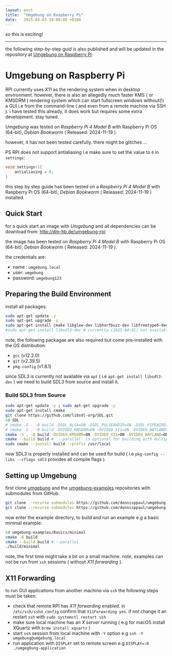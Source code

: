 ```yaml
---
layout: post
title:  "Umgebung on Raspberry Pi"
date:   2025-04-03 10:00:00 +0100
---
```


so this is exciting! 

---

the following step-by-step guid is also published and will be updated in the repository at [Umgebung on Raspberry Pi](https://github.com/dennisppaul/umgebung/blob/main/documentation/Umgebung-on-RPI.md):

# Umgebung on Raspberry Pi

RPI currently uses X11 as the rendering system when in desktop environment. however, there is also an allegedly much faster KMS ( or KMSDRM ) rendering system which can start fullscreen windows without(!) a GUI i.e from the command-line ( and even from a remote machine via SSH ). i have tested this already, it does work but requires some extra development. stay tuned.

*Umgebung* was tested on *Raspberry Pi 4 Model B* with Raspberry Pi OS (64-bit), *Debian Bookworm* ( Released: 2024-11-19 ).

however, it has not been tested carefully. there might be glitches …

PS RPI does not support antialiasing i.e make sure to set the value to `0` in `settings`:

```cpp
void settings(){
    antialiasing = 0;
}
```

this step by step guide has been tested on a *Raspberry Pi 4 Model B* with Raspberry Pi OS (64-bit), *Debian Bookworm* ( Released: 2024-11-19 ) installed.

## Quick Start

for a quick start an image with *Umgebung* and all dependencies can be download from: http://dm-hb.de/umgebung-rpi

the image has been tested on *Raspberry Pi 4 Model B* with Raspberry Pi OS (64-bit), *Debian Bookworm* ( Released: 2024-11-19 ).

the credentials are:

- name : `umgebung.local` 
- user: `umgebung` 
- password: `umgebung123`

## Preparing the Build Environment

install all packages:

```sh
sudo apt-get update -y
sudo apt-get upgrade -y
sudo apt-get install cmake libglew-dev libharfbuzz-dev libfreetype6-dev ffmpeg libavcodec-dev libavformat-dev libavutil-dev libswscale-dev libavdevice-dev librtmidi-dev libglm-dev portaudio19-dev -y
#sudo apt-get install libsdl3-dev # currently (2025-04-01) not available
```

note, the following packagae are also required but come pre-installed with the OS distribution:

- `gcc` (v12.2.0) 
- `git` (v2.39.5)
- `pkg-config` (v1.8.1)

since SDL3 is currently not available via `apt` ( i.e `apt-get install libsdl3-dev` ) we need to build SDL3 from source and install it.

### Build SDL3 from Source

```sh
sudo apt-get update -y ; sudo apt-get upgrade -y
sudo apt-get install cmake
git clone https://github.com/libsdl-org/SDL.git
cd SDL
# cmake -S . -B build -DSDL_ALSA=ON -DSDL_PULSEAUDIO=ON -DSDL_PIPEWIRE=ON -DSDL_JACK=ON -DCMAKE_BUILD_TYPE=Release
# cmake -S . -B build -DVIDEO_KMSDRM=ON -DVIDEO_X11=ON -DVIDEO_WAYLAND=ON -DRENDER_OPENGL=ON -DRENDER_OPENGLES=ON -DCMAKE_BUILD_TYPE=Release
cmake -S . -B build -DVIDEO_KMSDRM=ON -DVIDEO_X11=ON -DVIDEO_WAYLAND=ON -DRENDER_OPENGL=ON -DRENDER_OPENGLES=ON -DSDL_ALSA=ON -DSDL_PULSEAUDIO=ON -DSDL_PIPEWIRE=ON -DSDL_JACK=ON -DCMAKE_BUILD_TYPE=Release ## TODO check if all build flags are correct and needed
cmake --build build # `--parallel` is optional for building with multiple cores but currently kills the RPI
sudo cmake --install build --prefix /usr/local
```

now SDL3 is properly installed and can be used for build ( i.e `pkg-config --libs --cflags sdl3` provides all compile flags ).

## Setting up Umgebung

first clone [umgebung](https://github.com/dennisppaul/umgebung) and the [umgebung-examples](https://github.com/dennisppaul/umgebung-examples) repositories with submodules from GitHub:

```sh
git clone --recurse-submodules https://github.com/dennisppaul/umgebung.git
git clone --recurse-submodules https://github.com/dennisppaul/umgebung-examples.git
```

now enter the example directory, to build and run an example e.g a basic minimal example:

```sh
cd umgebung-examples/Basics/minimal
cmake -B build
cmake --build build # --parallel
./build/minimal
```

note, the first time might take a bit on a small machine. note, examples can not be run from `ssh` sessions ( without *X11 forwarding* ).

## X11 Forwarding

to run GUI applications from another machine via `ssh` the following steps must be taken:

- check that remote RPI has *X11 forwarding* enabled. in `/etc/ssh/sshd_config` confirm that `X11Forwarding yes`. if not change it an restart `ssh` with `sudo systemctl restart ssh`
- make sure local machine has an *X server* running ( e.g for macOS install XQuartz with `brew install xquartz` )
- start `ssh` session from local machine with `-Y` option e.g `ssh -Y umgebung@umgebung.local`
- run application with `DISPLAY` set to remote screen e.g `DISPLAY=:0 ./umgegbung-application`
